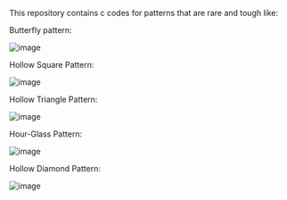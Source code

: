 This repository contains c codes for patterns that are rare and tough like:

Butterfly pattern:

![image](https://github.com/user-attachments/assets/a7768f2e-4ffd-4a8d-bb29-0a864eccc7bc)

Hollow Square Pattern:

![image](https://github.com/user-attachments/assets/fa5cf99e-3673-44f9-9dff-a5b4a0b53f62)

Hollow Triangle Pattern:

![image](https://github.com/user-attachments/assets/685eab3b-5151-4354-883a-0ef617d87a05)

Hour-Glass Pattern:

![image](https://github.com/user-attachments/assets/9e36aa9b-5ee0-4314-9cd1-2b653f230de4)

Hollow Diamond Pattern:

![image](https://github.com/user-attachments/assets/d121251b-ca45-4c8f-b69d-01de41fec1f9)
